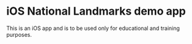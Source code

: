 # iOS National Landmarks demo app

This is an iOS app and is to be used only for educational and training purposes.
